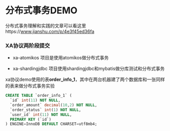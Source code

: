 # 分布式事务DEMO


分布式事务理解和实践的文章可以看这里https://www.jianshu.com/p/4e3f45ed36fa

### XA协议两阶段提交


- xa-atomikos 项目是使用atomikos做分布式事务

- xa-shardingjdbc 项目使用shardingjdbc和mybatis做分库测试和分布式事务


 xa协议demo使用的表**order_info_1**，其中在两台机器建了两个数据库和一张同样的表来做分布式事务实验
```sql
CREATE TABLE `order_info_1` (
  `id` int(11) NOT NULL,
  `order_amount` decimal(10,2) NOT NULL,
  `order_status` int(1) NOT NULL,
  `user_id` int(11) NOT NULL,
  PRIMARY KEY (`id`)
) ENGINE=InnoDB DEFAULT CHARSET=utf8mb4;

```